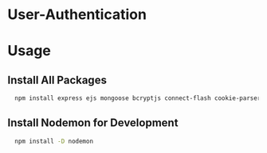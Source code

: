 # User-Authentication

# Usage 

## Install All Packages

```bash
  npm install express ejs mongoose bcryptjs connect-flash cookie-parser express-session memorystore passport passport-local
```

## Install Nodemon for Development

```bash
  npm install -D nodemon
```



